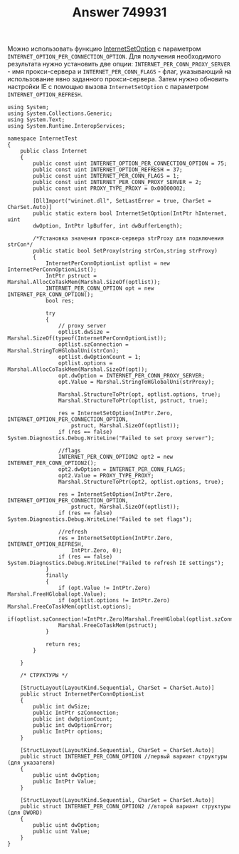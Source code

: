 ﻿---
title: "Answer 749931"
se.owner.user_id: 240512
se.owner.display_name: "MSDN.WhiteKnight"
se.owner.link: "https://ru.stackoverflow.com/users/240512/msdn-whiteknight"
se.answer_id: 749931
se.question_id: 748656
se.post_type: answer
se.score: 2
se.is_accepted: False
---
<p>Можно использовать функцию <a href="https://msdn.microsoft.com/ru-ru/library/windows/desktop/aa385114(v=vs.85).aspx" rel="nofollow noreferrer">InternetSetOption</a> с параметром <code>INTERNET_OPTION_PER_CONNECTION_OPTION</code>. Для получения необходимого результата нужно установить две опции: <code>INTERNET_PER_CONN_PROXY_SERVER</code> - имя прокси-сервера и <code>INTERNET_PER_CONN_FLAGS</code> - флаг, указывающий на использование явно заданного прокси-сервера. Затем нужно обновить настройки IE с помощью вызова <code>InternetSetOption</code> с параметром <code>INTERNET_OPTION_REFRESH</code>.</p>

<pre><code>using System;
using System.Collections.Generic;
using System.Text;
using System.Runtime.InteropServices;

namespace InternetTest
{
    public class Internet
    {        
        public const uint INTERNET_OPTION_PER_CONNECTION_OPTION = 75;
        public const uint INTERNET_OPTION_REFRESH = 37;
        public const uint INTERNET_PER_CONN_FLAGS = 1;
        public const uint INTERNET_PER_CONN_PROXY_SERVER = 2;
        public const uint PROXY_TYPE_PROXY = 0x00000002;        

        [DllImport("wininet.dll", SetLastError = true, CharSet = CharSet.Auto)]
        public static extern bool InternetSetOption(IntPtr hInternet, uint
        dwOption, IntPtr lpBuffer, int dwBufferLength);

        /*Установка значения прокси-сервера strProxy для подключения strCon*/
        public static bool SetProxy(string strCon,string strProxy)
        {
            InternetPerConnOptionList optlist = new InternetPerConnOptionList();
            IntPtr pstruct = Marshal.AllocCoTaskMem(Marshal.SizeOf(optlist));
            INTERNET_PER_CONN_OPTION opt = new INTERNET_PER_CONN_OPTION();
            bool res;

            try
            {
                // proxy server   
                optlist.dwSize = Marshal.SizeOf(typeof(InternetPerConnOptionList));
                optlist.szConnection = Marshal.StringToHGlobalUni(strCon);
                optlist.dwOptionCount = 1;
                optlist.options = Marshal.AllocCoTaskMem(Marshal.SizeOf(opt));
                opt.dwOption = INTERNET_PER_CONN_PROXY_SERVER;
                opt.Value = Marshal.StringToHGlobalUni(strProxy);

                Marshal.StructureToPtr(opt, optlist.options, true);
                Marshal.StructureToPtr(optlist, pstruct, true);

                res = InternetSetOption(IntPtr.Zero, INTERNET_OPTION_PER_CONNECTION_OPTION,
                    pstruct, Marshal.SizeOf(optlist));
                if (res == false) System.Diagnostics.Debug.WriteLine("Failed to set proxy server");

                //flags
                INTERNET_PER_CONN_OPTION2 opt2 = new INTERNET_PER_CONN_OPTION2();
                opt2.dwOption = INTERNET_PER_CONN_FLAGS;
                opt2.Value = PROXY_TYPE_PROXY;
                Marshal.StructureToPtr(opt2, optlist.options, true);

                res = InternetSetOption(IntPtr.Zero, INTERNET_OPTION_PER_CONNECTION_OPTION,
                    pstruct, Marshal.SizeOf(optlist));
                if (res == false) System.Diagnostics.Debug.WriteLine("Failed to set flags");

                //refresh
                res = InternetSetOption(IntPtr.Zero, INTERNET_OPTION_REFRESH,
                    IntPtr.Zero, 0);
                if (res == false) System.Diagnostics.Debug.WriteLine("Failed to refresh IE settings");
            }
            finally
            {                
                if (opt.Value != IntPtr.Zero) Marshal.FreeHGlobal(opt.Value); 
                if (optlist.options != IntPtr.Zero) Marshal.FreeCoTaskMem(optlist.options);
                if(optlist.szConnection!=IntPtr.Zero)Marshal.FreeHGlobal(optlist.szConnection);
                Marshal.FreeCoTaskMem(pstruct);
            }

            return res;
        }

    }    

    /* СТРУКТУРЫ */

    [StructLayout(LayoutKind.Sequential, CharSet = CharSet.Auto)]
    public struct InternetPerConnOptionList
    {        
        public int dwSize;        
        public IntPtr szConnection;        
        public int dwOptionCount;        
        public int dwOptionError;
        public IntPtr options;
    }

    [StructLayout(LayoutKind.Sequential, CharSet = CharSet.Auto)]
    public struct INTERNET_PER_CONN_OPTION //первый вариант структуры (для указателя)
    {
        public uint dwOption;
        public IntPtr Value;
    }

    [StructLayout(LayoutKind.Sequential, CharSet = CharSet.Auto)]
    public struct INTERNET_PER_CONN_OPTION2 //второй вариант структуры (для DWORD)
    {
        public uint dwOption;
        public uint Value;
    }
}
</code></pre>
